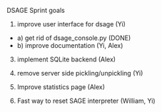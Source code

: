 
DSAGE Sprint goals 

1) improve user interface for dsage (Yi) 

* a) get rid of dsage_console.py (DONE) 
* b) improve documentation (Yi, Alex) 
3) implement SQLite backend (Alex) 

4) remove server side pickling/unpickling (Yi) 

5) Improve statistics page (Alex) 

6) Fast way to reset SAGE interpreter (William, Yi) 
